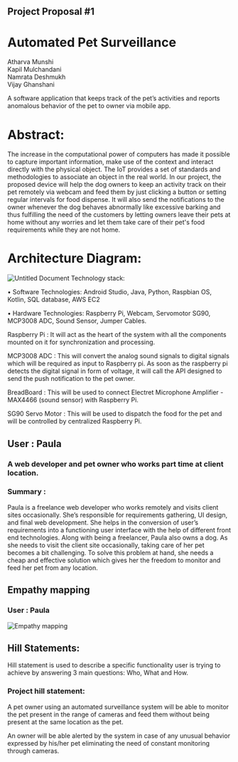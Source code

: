 ## Project Proposal #1

# Automated Pet Surveillance

Atharva Munshi        
Kapil Mulchandani  	    
Namrata Deshmukh           
Vijay Ghanshani

A software application that keeps track of the pet’s activities and reports anomalous behavior of the pet to owner via mobile app. 

# Abstract:
The increase in the computational power of computers has made it possible to capture important information, make use of the context and interact directly with the physical object. The IoT provides a set of standards and methodologies to associate an object in the real world. In our project, the proposed device will help the dog owners to keep an activity track on their pet remotely via webcam and feed them by just clicking a button or setting regular intervals for food dispense. It will also send the notifications to the owner whenever the dog behaves abnormally like excessive barking and thus fulfilling the need of the customers by letting owners leave their pets at home without any worries and let them take care of their pet's food requirements while they are not home.

# Architecture Diagram:
![Untitled Document](https://user-images.githubusercontent.com/33183783/66629690-648cc380-ebb7-11e9-8a2f-4f85bad2a419.png)
Technology stack: 

•	Software Technologies: Android Studio, Java, Python, Raspbian OS, Kotlin, SQL database, AWS EC2

•	Hardware Technologies: Raspberry Pi, Webcam, Servomotor SG90, MCP3008 ADC, Sound Sensor, Jumper Cables.

Raspberry Pi : It will act as the heart of the system with all the components mounted on it for synchronization and processing.

MCP3008 ADC : This will convert the analog sound signals to digital signals which will be required as input to Raspberry pi. As soon as the raspberry pi detects the digital signal in form of voltage, it will call the API designed to send the push notification to the pet owner. 

BreadBoard : This will be used to connect Electret Microphone Amplifier - MAX4466 (sound sensor) with Raspberry Pi.

SG90 Servo Motor : This will be used to dispatch the food for the pet and will be controlled by centralized Raspberry Pi.

## User : Paula 
### A web developer and pet owner who works part time at client location.
### Summary :
Paula is a freelance web developer who works remotely and visits client sites occasionally. She’s responsible for requirements gathering, UI design, and final web development. She helps in the conversion of user’s requirements into a functioning user interface with the help of different front end technologies.
Along with being a freelancer, Paula also owns a dog. As she needs to visit the client site occasionally, taking care of her pet becomes a bit challenging. To solve this problem at hand, she needs a cheap and effective solution which gives her the freedom to monitor and feed her pet from any location.

## Empathy mapping
### User : Paula
  
![Empathy mapping](https://user-images.githubusercontent.com/31982121/68059193-c1603300-fcb8-11e9-9837-e5f06fd8c285.jpg)

## Hill Statements:
Hill statement is used to describe a specific functionality user is trying to achieve by answering 3 main questions: Who, What and How.
### Project hill statement:
A pet owner using an automated surveillance system will be able to monitor the pet present in the range of cameras and feed them without being present at the same location as the pet.

An owner will be able alerted by the system in case of any unusual behavior expressed by his/her pet eliminating the need of constant monitoring through cameras.

